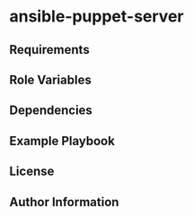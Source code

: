 # ansible-puppet-server

## Requirements

## Role Variables

## Dependencies

## Example Playbook

## License

## Author Information
